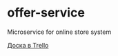 # offer-service

Microservice for online store system

<a href="https://trello.com/b/wvnWX1sj/%D0%BC%D0%B8%D0%BA%D1%80%D0%BE%D1%81%D0%B5%D1%80%D0%B2%D0%B8%D1%81%D1%8B">Доска в Trello</a>
